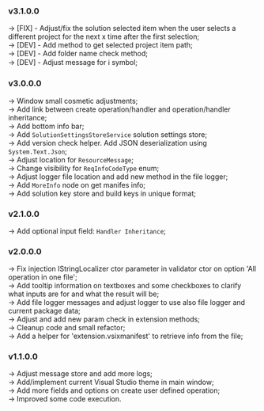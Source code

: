 ### **v3.1.0.0**
-> [FIX] - Adjust/fix the solution selected item when the user selects a different project for the next x time after the first selection;<br />
-> [DEV] - Add method to get selected project item path;<br />
-> [DEV] - Add folder name check method;<br />
-> [DEV] - Adjust message for ℹ symbol;<br />

### **v3.0.0.0**
-> Window small cosmetic adjustments;<br />
-> Add link between create operation/handler and operation/handler inheritance;<br />
-> Add bottom info bar;<br />
-> Add `SolutionSettingsStoreService` solution settings store;<br />
-> Add version check helper. Add JSON deserialization using `System.Text.Json`;<br />
-> Adjust location for `ResourceMessage`;<br />
-> Change visibility for `ReqInfoCodeType` enum;<br />
-> Adjust logger file location and add new method in the file logger;<br />
-> Add `MoreInfo` node on get manifes info;<br />
-> Add solution key store and build keys in unique format;<br />

### **v2.1.0.0**
-> Add optional input field: `Handler Inheritance`;<br />

### **v2.0.0.0**
-> Fix injection IStringLocalizer ctor parameter in validator ctor on option 'All operation in one file';<br />
-> Add tooltip information on textboxes and some checkboxes to clarify what inputs are for and what the result will be;<br />
-> Add file logger messages and adjust logger to use also file logger and current package data;<br />
-> Adjust and add new param check in extension methods;<br />
-> Cleanup code and small refactor;<br />
-> Add a helper for 'extension.vsixmanifest' to retrieve info from the file;<br />

### **v1.1.0.0**
-> Adjust message store and add more logs; <br />
-> Add/implement current Visual Studio theme in main window; <br />
-> Add more fields and options on create user defined operation; <br />
-> Improved some code execution.
